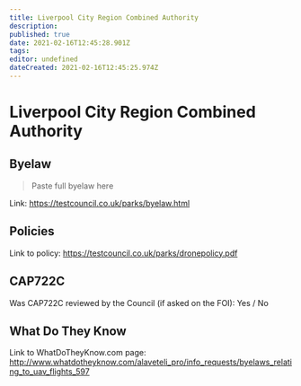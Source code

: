 ```yaml
---
title: Liverpool City Region Combined Authority
description: 
published: true
date: 2021-02-16T12:45:28.901Z
tags: 
editor: undefined
dateCreated: 2021-02-16T12:45:25.974Z
---
```


# Liverpool City Region Combined Authority


## Byelaw
> Paste full byelaw here

Link:
https://testcouncil.co.uk/parks/byelaw.html

## Policies
Link to policy:
https://testcouncil.co.uk/parks/dronepolicy.pdf

## CAP722C

Was CAP722C reviewed by the Council (if asked on the FOI): Yes / No

## What Do They Know

Link to WhatDoTheyKnow.com page:
http://www.whatdotheyknow.com/alaveteli_pro/info_requests/byelaws_relating_to_uav_flights_597

